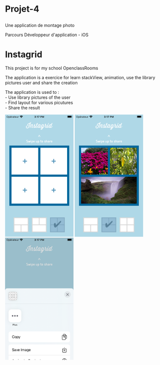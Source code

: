 # Projet-4<p></p>
Une application de montage photo <p></p>
Parcours Développeur d'application - iOS <p></p>

# Instagrid
This project is for my school OpenclassRooms
<p></p>
The application is a exercice for learn stackView, animation, use the library pictures user and share the creation
<p></p>
The application is used to : <br />
- Use library pictures of the user  <br />
- Find layout for various picutures <br />
- Share the result  <br />
<p> </p>

<img src="Project4ScreenShoot/BaseScreen.png" widht="200" height="400" >
<img src="Project4ScreenShoot/UserPictureScreen.png" widht="200" height="400" >
<img src="Project4ScreenShoot/ShareScreen.png" widht="200" height="400" >
